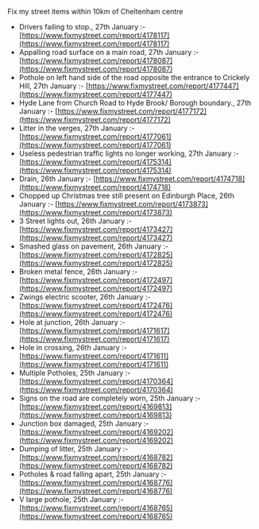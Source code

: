 Fix my street items within 10km of Cheltenham centre

<!-- fix_marker starts -->

- Drivers failing to stop., 27th January :- [https://www.fixmystreet.com/report/4178117](https://www.fixmystreet.com/report/4178117)
- Appalling road surface on a main road, 27th January :- [https://www.fixmystreet.com/report/4178087](https://www.fixmystreet.com/report/4178087)
- Pothole on left hand side of the road opposite the entrance to Crickely Hill, 27th January :- [https://www.fixmystreet.com/report/4177447](https://www.fixmystreet.com/report/4177447)
- Hyde Lane from Church Road to Hyde Brook/ Borough boundary., 27th January :- [https://www.fixmystreet.com/report/4177172](https://www.fixmystreet.com/report/4177172)
- Litter in the verges, 27th January :- [https://www.fixmystreet.com/report/4177061](https://www.fixmystreet.com/report/4177061)
- Useless pedestrian traffic lights no longer working, 27th January :- [https://www.fixmystreet.com/report/4175314](https://www.fixmystreet.com/report/4175314)
- Drain, 26th January :- [https://www.fixmystreet.com/report/4174718](https://www.fixmystreet.com/report/4174718)
- Chopped up Christmas tree still present on Edinburgh Place, 26th January :- [https://www.fixmystreet.com/report/4173873](https://www.fixmystreet.com/report/4173873)
- 3 Street lights out, 26th January :- [https://www.fixmystreet.com/report/4173427](https://www.fixmystreet.com/report/4173427)
- Smashed glass on pavement, 26th January :- [https://www.fixmystreet.com/report/4172825](https://www.fixmystreet.com/report/4172825)
- Broken metal fence, 26th January :- [https://www.fixmystreet.com/report/4172497](https://www.fixmystreet.com/report/4172497)
- Zwings electric scooter, 26th January :- [https://www.fixmystreet.com/report/4172476](https://www.fixmystreet.com/report/4172476)
- Hole at junction, 26th January :- [https://www.fixmystreet.com/report/4171617](https://www.fixmystreet.com/report/4171617)
- Hole in crossing, 26th January :- [https://www.fixmystreet.com/report/4171611](https://www.fixmystreet.com/report/4171611)
- Multiple Potholes, 25th January :- [https://www.fixmystreet.com/report/4170364](https://www.fixmystreet.com/report/4170364)
- Signs on the road are completely worn, 25th January :- [https://www.fixmystreet.com/report/4169813](https://www.fixmystreet.com/report/4169813)
- Junction box damaged, 25th January :- [https://www.fixmystreet.com/report/4169202](https://www.fixmystreet.com/report/4169202)
- Dumping of litter, 25th January :- [https://www.fixmystreet.com/report/4168782](https://www.fixmystreet.com/report/4168782)
- Potholes & road falling apart, 25th January :- [https://www.fixmystreet.com/report/4168776](https://www.fixmystreet.com/report/4168776)
- V large pothole, 25th January :- [https://www.fixmystreet.com/report/4168765](https://www.fixmystreet.com/report/4168765)

<!-- fix_marker ends -->